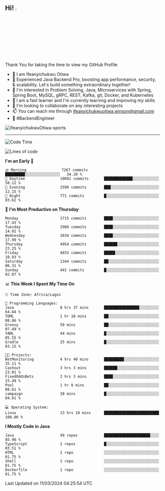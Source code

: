 <!-- BLOG-POST-LIST:START --><!-- BLOG-POST-LIST:END -->

## Hi! <img src="https://media.giphy.com/media/hvRJCLFzcasrR4ia7z/giphy.gif" width="4%"> 

Thank You for taking the time to view my GitHub Profile

- 👋 I am Ifeanyichukwu Otiwa
- 🚀 Experienced Java Backend Pro, boosting app performance, security, & scalability. Let's build something extraordinary together!
- 👀 I'm interested in Problem Solving, Java, Microservices with Spring, Spring Boot, MySQL, gRPC, REST, Kafka, git, Docker, and Kubernetes
- 🌱 I am a fast learner and I'm currently learning and improving my skills
- 💞️ I'm looking to collaborate on any interesting projects
- 📫 You can reach me through ifeanyichukwuotiwa.winson@gmail.com
- 🚀 #BackendEngineer

<p align="left" marginTop="10px"> <img src="https://komarev.com/ghpvc/?username=ifeanyichukwuOtiwa-sports&label=Profile%20views&color=0e75b6&style=for-the-badge" alt="ifeanyichukwuOtiwa-sports" /> </p>

***

<!--START_SECTION:waka-->
![Code Time](http://img.shields.io/badge/Code%20Time-2%2C300%20hrs%2031%20mins-blue)

![Lines of code](https://img.shields.io/badge/From%20Hello%20World%20I%27ve%20Written-4.7%20million%20lines%20of%20code-blue)

**I'm an Early 🐤** 

```text
🌞 Morning                7267 commits        █████████░░░░░░░░░░░░░░░░   34.10 % 
🌆 Daytime                10681 commits       █████████████░░░░░░░░░░░░   50.12 % 
🌃 Evening                2590 commits        ███░░░░░░░░░░░░░░░░░░░░░░   12.15 % 
🌙 Night                  771 commits         █░░░░░░░░░░░░░░░░░░░░░░░░   03.62 % 
```
📅 **I'm Most Productive on Thursday** 

```text
Monday                   3715 commits        ████░░░░░░░░░░░░░░░░░░░░░   17.43 % 
Tuesday                  2988 commits        ████░░░░░░░░░░░░░░░░░░░░░   14.02 % 
Wednesday                3834 commits        ████░░░░░░░░░░░░░░░░░░░░░   17.99 % 
Thursday                 4954 commits        ██████░░░░░░░░░░░░░░░░░░░   23.25 % 
Friday                   4033 commits        █████░░░░░░░░░░░░░░░░░░░░   18.93 % 
Saturday                 1344 commits        ██░░░░░░░░░░░░░░░░░░░░░░░   06.31 % 
Sunday                   441 commits         █░░░░░░░░░░░░░░░░░░░░░░░░   02.07 % 
```


📊 **This Week I Spent My Time On** 

```text
🕑︎ Time Zone: Africa/Lagos

💬 Programming Languages: 
Java                     8 hrs 37 mins       ████████████████░░░░░░░░░   64.84 % 
TOML                     1 hr 10 mins        ██░░░░░░░░░░░░░░░░░░░░░░░   08.86 % 
Groovy                   59 mins             ██░░░░░░░░░░░░░░░░░░░░░░░   07.49 % 
YAML                     44 mins             █░░░░░░░░░░░░░░░░░░░░░░░░   05.55 % 
Gradle                   25 mins             █░░░░░░░░░░░░░░░░░░░░░░░░   03.15 % 

🐱‍💻 Projects: 
BetMonitoring            4 hrs 40 mins       █████████░░░░░░░░░░░░░░░░   35.11 % 
Cashout                  3 hrs 3 mins        ██████░░░░░░░░░░░░░░░░░░░   23.01 % 
FixedOddsBets            2 hrs 3 mins        ████░░░░░░░░░░░░░░░░░░░░░   15.49 % 
Pool                     1 hr 8 mins         ██░░░░░░░░░░░░░░░░░░░░░░░   08.61 % 
campaign                 38 mins             █░░░░░░░░░░░░░░░░░░░░░░░░   04.81 % 

💻 Operating System: 
Linux                    13 hrs 18 mins      █████████████████████████   100.00 % 
```

**I Mostly Code in Java** 

```text
Java                     49 repos            █████████████████████░░░░   85.96 % 
TypeScript               2 repos             █░░░░░░░░░░░░░░░░░░░░░░░░   03.51 % 
HTML                     1 repo              ░░░░░░░░░░░░░░░░░░░░░░░░░   01.75 % 
Shell                    1 repo              ░░░░░░░░░░░░░░░░░░░░░░░░░   01.75 % 
Dockerfile               1 repo              ░░░░░░░░░░░░░░░░░░░░░░░░░   01.75 % 
```




 Last Updated on 11/03/2024 04:25:54 UTC
<!--END_SECTION:waka-->

<!--
<p align="center">
![trophy](https://github-profile-trophy.vercel.app/?username=ifeanyichukwuOtiwa-sports&theme=onedark) (https://github.com/ryo-ma/github-profile-trophy)
</p>
-->

<!---
ifeanyi-otiwa/ifeanyi-otiwa is a ✨ special ✨ repository because its `README.md` (this file) appears on your GitHub profile.
You can click the Preview link to take a look at your changes.
--->
